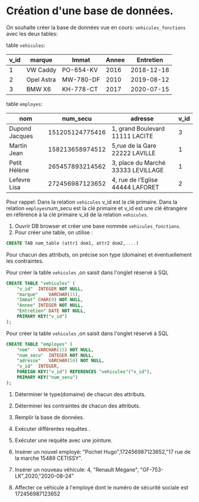 # Création d'une base de données.

On souhaite créer la base de données vue en cours: `vehicules_fonctions` avec les deux tables:

table `vehicules`:

| v_id | **marque** | Immat     | Annee | Entretien  |
| ---- | ---------- | --------- | ----- | ---------- |
| 1    | VW Caddy   | PO-654-KV | 2016  | 2018-12-18 |
| 2    | Opel Astra | MW-780-DF | 2010  | 2019-08-12 |
| 3    | BMW X6     | KH-778-CT | 2017  | 2020-07-15 |

table `employes`:

| nom            | num_secu        | **adresse**                        | v_id |
| -------------- | --------------- | ---------------------------------- | ---- |
| Dupond Jacques | 151205124775416 | 1, grand Boulevard 11111 LACITE    | 3    |
| Martin Jean    | 158213658974512 | 5,rue de la Gare 22222 LAVILLE     | 1    |
| Petit Hélène   | 265457893214562 | 3, place du Marché 33333 LEVILLAGE | 1    |
| Lefevre Lisa   | 272456987123652 | 4, rue de l’Eglise 44444 LAFORET   | 2    |



Pour rappel:  Dans la relation `vehicules`  v_id est la clé primaire. Dans la relation `employes`num_secu est la clé primaire et v_id est une clé étrangère en référence à la clé primaire v_id  de la relation `vehicules`.

1. Ouvrir DB browser et créer une base nommée `vehicules_fonctions`.
2. Pour créer une table, on utilise : 

```sql
CREATE TAB nom_table (attr1 dom1, attr2 dom2,....)
```

Pour chacun des attributs, on précise son type (domaine) et éventuellement les contraintes.

Pour créer  la table `vehicules` ,on saisit dans l'onglet réservé à SQL

``` SQL
CREATE TABLE "vehicules" (
	"v_id"	INTEGER NOT NULL,
	"marque"	VARCHAR(15),
	"Immat"	CHAR(9) NOT NULL,
	"Annee"	INTEGER NOT NULL,
	"Entretien"	DATE NOT NULL,
	PRIMARY KEY("v_id")
);
```

Pour créer  la table `vehicules` ,on saisit dans l'onglet réservé à SQL

```sql
CREATE TABLE "employes" (
	"nom"	VARCHAR(15) NOT NULL,
	"num_secu"	INTEGER NOT NULL,
	"adresse"	VARCHAR(50) NOT NULL,
	"v_id"	INTEGER,
	FOREIGN KEY("v_id") REFERENCES "vehicules"("v_id"),
	PRIMARY KEY("num_secu")
);
```

1. Déterminer le type(domaine) de chacun des attributs.

2. Déterminer les contraintes de chacun des attributs.
3. Remplir la base de données.

3. Exécuter différentes requêtes .

4. Exécuter une requête avec une jointure.

5. Insérer un nouvel employé: "Pochet Hugo",172456987123652,"17 rue de la marche 15489 CETISSY".

6. Insérer un nouveau véhicule: 4, "Renault Mégane", "GF-753-LK",2020,"2020-08-24"

7. Affecter ce véhicule à l'employé dont le numéro de sécurité sociale est 172456987123652

